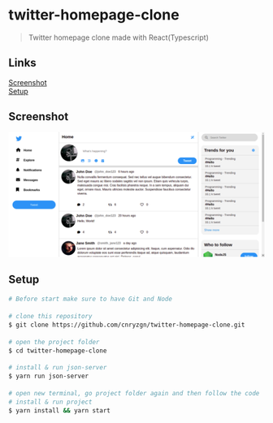 # twitter-homepage-clone

> Twitter homepage clone made with React(Typescript)

## Links

[Screenshot](https://github.com/cnryzgn/twitter-homepage-clone#Screenshot)<br>
[Setup](https://github.com/cnryzgn/twitter-homepage-clone#Setup)<br>

## Screenshot

![](https://github.com/cnryzgn/twitter-homepage-clone/blob/main/screenshot/screenshot.png)

## Setup

```bash
# Before start make sure to have Git and Node

# clone this repository
$ git clone https://github.com/cnryzgn/twitter-homepage-clone.git

# open the project folder
$ cd twitter-homepage-clone

# install & run json-server
$ yarn run json-server

# open new terminal, go project folder again and then follow the code
# install & run project
$ yarn install && yarn start

```